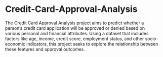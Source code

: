# Credit-Card-Approval-Analysis
The Credit Card Approval Analysis project aims to predict whether a person’s credit card application will be approved or denied based on various personal and financial attributes. Using a dataset that includes factors like age, income, credit score, employment status, and other socio-economic indicators, this project seeks to explore the relationship between these features and approval outcomes.
